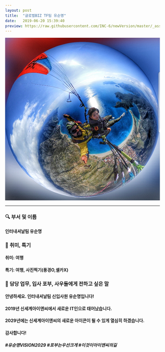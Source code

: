 ```yaml
---
layout: post
title:  "글로벌BIZ TF팀 유순명"
date:   2019-06-20 15:39:40
preview: https://raw.githubusercontent.com/INC-6/newVersion/master/_asset/%EB%8F%99%EA%B8%B0%EC%82%AC%EC%A7%84/191920.jpg
---
```


![Picture 1](https://raw.githubusercontent.com/INC-6/INC-6.github.io/master/_asset/%EC%85%80%EC%B9%B4/%EC%9C%A0%EC%88%9C%EB%AA%85.jpeg)

---

### 🔍 **부서 및 이름**

#### 인터내셔날팀 유순명
    
### 🔔 **취미, 특기**

#### 취미: 여행
  
#### 특기: 여행, 사진찍기(풍경O,셀카X)

### 🔔 **담당 업무, 입사 포부, 사우들에게 전하고 싶은 말**

#### 안녕하세요. 인터내셔날팀 신입사원 유순명입니다!

#### 2019년 신세계아이앤씨에서 새로운 IT인으로 태어났습니다.
 
#### 2029년에는 신세계아이앤씨의 새로운 아이콘이 될 수 있게 열심히 하겠습니다.
 
#### 감사합니다!
 
#### *#유순명VISION2029 #포부는우선크게 #이것이아이앤씨의길*
  
